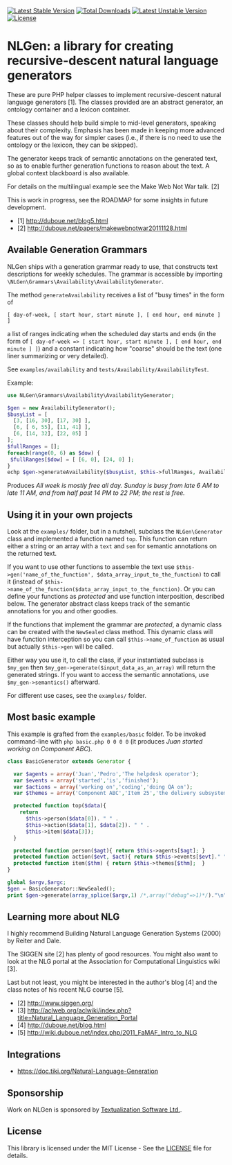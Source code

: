 [![Latest Stable Version](http://poser.pugx.org/nlgen/nlgen/v)](https://packagist.org/packages/nlgen/nlgen) [![Total Downloads](http://poser.pugx.org/nlgen/nlgen/downloads)](https://packagist.org/packages/nlgen/nlgen) [![Latest Unstable Version](http://poser.pugx.org/nlgen/nlgen/v/unstable)](https://packagist.org/packages/nlgen/nlgen) [![License](http://poser.pugx.org/nlgen/nlgen/license)](https://packagist.org/packages/nlgen/nlgen)

# NLGen: a library for creating recursive-descent natural language generators

These are pure PHP helper classes to implement recursive-descent
natural language generators [1].  The classes provided are an abstract
generator, an ontology container and a lexicon container.

These classes should help build simple to mid-level generators,
speaking about their complexity.  Emphasis has been made in keeping
more advanced features out of the way for simpler cases (i.e., if
there is no need to use the ontology or the lexicon, they can be
skipped).

The generator keeps track of semantic annotations on the generated
text, so as to enable further generation functions to reason about the
text.  A global context blackboard is also available.

For details on the multilingual example see the Make Web Not War talk. [2]

This is work in progress, see the ROADMAP for some insights in future
development.

* [1] http://duboue.net/blog5.html
* [2] http://duboue.net/papers/makewebnotwar20111128.html


## Available Generation Grammars

NLGen ships with a generation grammar ready to use, that constructs
text descriptions for weekly schedules. The grammar is accessible by
importing `\NLGen\Grammars\Availability\AvailabilityGenerator`.

The method `generateAvailability` receives a list of "busy times" in
the form of

`[ day-of-week, [ start hour, start minute ], [ end hour, end minute ] ]`

a list of ranges indicating when the scheduled day starts and ends (in
the form of `[ day-of-week => [ start hour, start minute ], [ end
hour, end minute ] ]`) and a constant indicating how "coarse" should
be the text (one liner summarizing or very detailed).

See `examples/availability` and `tests/Availability/AvailabilityTest`.

Example:

```php
use NLGen\Grammars\Availability\AvailabilityGenerator;

$gen = new AvailabilityGenerator();
$busyList = [
  [3, [16, 30], [17, 30] ],
  [6, [ 6, 55], [11, 41] ],
  [6, [14, 32], [22, 05] ]
];
$fullRanges = [];
foreach(range(0, 6) as $dow) {
 $fullRanges[$dow] = [ [6, 0], [24, 0] ];
}
echp $gen->generateAvailability($busyList, $this->fullRanges, AvailabilityGenerator::BASE, null);
```

Produces _All week is mostly free all day. Sunday is busy from late 6 AM to late 11 AM, and from half past 14 PM to 22 PM; the rest is free._


## Using it in your own projects

Look at the `examples/` folder, but in a nutshell, subclass the
`NLGen\Generator` class and implemented a function named `top`. This
function can return either a string or an array with a `text` and
`sem` for semantic annotations on the returned text.

If you want to use other functions to assemble the text use
`$this->gen('name_of_the_function',
$data_array_input_to_the_function)` to call it (instead of
`$this->name_of_the_function($data_array_input_to_the_function)`. Or
you can define your functions as *protected* and use function
interposition, described below. The generator abstract class keeps
track of the semantic annotations for you and other goodies.

If the functions that implement the grammar are *protected*, a dynamic
class can be created with the `NewSealed` class method. This dynamic
class will have function interception so you can call
`$this->name_of_function` as usual but actually `$this->gen` will be
called.

Either way you use it, to call the class, if your instantiated
subclass is `$my_gen` then `$my_gen->generate($input_data_as_an_array)`
will return the generated strings. If you want to access the semantic
annotations, use `$my_gen->semantics()` afterward.

For different use cases, see the `examples/` folder.


## Most basic example

This example is grafted from the `examples/basic` folder. To be
invoked command-line with `php basic.php 0 0 0 0` (it produces _Juan
started working on Component ABC_).

```php
class BasicGenerator extends Generator {

  var $agents = array('Juan','Pedro','The helpdesk operator');
  var $events = array('started','is','finished');
  var $actions = array('working on','coding','doing QA on');
  var $themes = array('Component ABC','Item 25','the delivery subsystem');

  protected function top($data){
    return
      $this->person($data[0]). " " .
      $this->action($data[1], $data[2]). " " .
      $this->item($data[3]);
  }

  protected function person($agt){ return $this->agents[$agt]; }
  protected function action($evt, $act){ return $this->events[$evt]." ".$this->actions[$act]; }
  protected function item($thm) { return $this->themes[$thm];  }
}

global $argv,$argc;
$gen = BasicGenerator::NewSealed();
print $gen->generate(array_splice($argv,1) /*,array("debug"=>1)*/)."\n";
```


## Learning more about NLG

I highly recommend Building Natural Language Generation Systems (2000)
by Reiter and Dale.

The SIGGEN site [2] has plenty of good resources. You might also want
to look at the NLG portal at the Association for Computational
Linguistics wiki [3].

Last but not least, you might be interested in the author's blog [4]
and the class notes of his recent NLG course [5].


* [2] http://www.siggen.org/
* [3] http://aclweb.org/aclwiki/index.php?title=Natural_Language_Generation_Portal
* [4] http://duboue.net/blog.html
* [5] http://wiki.duboue.net/index.php/2011_FaMAF_Intro_to_NLG

## Integrations
* https://doc.tiki.org/Natural-Language-Generation


## Sponsorship

Work on NLGen is sponsored by [Textualization Software Ltd.](https://textualization.com).


## License

This library is licensed under the MIT License - See the [LICENSE](LICENSE) file for details.


